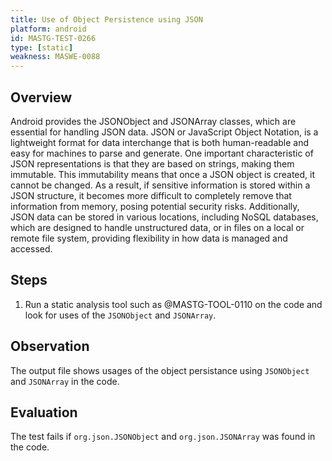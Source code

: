 ```yaml
---
title: Use of Object Persistence using JSON
platform: android
id: MASTG-TEST-0266
type: [static]
weakness: MASWE-0088
---
```


## Overview

Android provides the JSONObject and JSONArray classes, which are essential for handling JSON data. JSON or JavaScript Object Notation, is a lightweight format for data interchange that is both human-readable and easy for machines to parse and generate. One important characteristic of JSON representations is that they are based on strings, making them immutable. This immutability means that once a JSON object is created, it cannot be changed. As a result, if sensitive information is stored within a JSON structure, it becomes more difficult to completely remove that information from memory, posing potential security risks. Additionally, JSON data can be stored in various locations, including NoSQL databases, which are designed to handle unstructured data, or in files on a local or remote file system, providing flexibility in how data is managed and accessed. 

## Steps

1. Run a static analysis tool such as @MASTG-TOOL-0110 on the code and look for uses of the `JSONObject` and `JSONArray`.

## Observation

The output file shows usages of the object persistance using `JSONObject` and `JSONArray` in the code.

## Evaluation

The test fails if `org.json.JSONObject` and `org.json.JSONArray` was found in the code.

